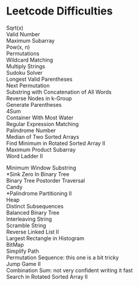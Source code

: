 Leetcode Difficulties
========
Sqrt(x)<br>
Valid Number<br>
Maximum Subarray<br>
Pow(x, n)<br>
Permutations<br>
Wildcard Matching<br>
Multiply Strings<br>
Sudoku Solver<br>
Longest Valid Parentheses<br>
Next Permutation<br>
Substring with Concatenation of All Words<br>
Reverse Nodes in k-Group<br>
Generate Parentheses<br>
4Sum<br>
Container With Most Water<br>
Regular Expression Matching<br>
Palindrome Number<br>
Median of Two Sorted Arrays<br>
Find Minimum in Rotated Sorted Array II<br>
Maximum Product Subarray<br>
Word Ladder II<br>

Minimum Window Substring<br>
*Sink Zero In Binary Tree<br>
Binary Tree Postorder Traversal<br>
Candy<br>
*Palindrome Partitioning II<br>
Heap<br>
Distinct Subsequences<br>
Balanced Binary Tree<br>
Interleaving String<br>
Scramble String<br>
Reverse Linked List II<br>
Largest Rectangle in Histogram<br>
BitMap<br>
Simplify Path<br>
Permutation Sequence: this one is a bit tricky<br>
Jump Game II<br>
Combination Sum: not very confident writing it fast<br>
Search in Rotated Sorted Array II<br>